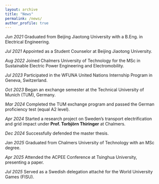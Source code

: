 ```yaml
---
layout: archive
title: "News"
permalink: /news/
author_profile: true
---
```


*Jun 2021*  Graduated from Beijing Jiaotong University with a B.Eng. in Electrical Engineering.

*Jul 2021*  Appointed as a Student Counselor at Beijing Jiaotong University.

*Aug 2022*  Joined Chalmers University of Technology for the MSc in Sustainable Electric Power Engineering and Electromobility.

*Jul 2023*  Participated in the WFUNA United Nations Internship Program in Geneva, Switzerland.

*Oct 2023*  Began an exchange semester at the Technical University of Munich (TUM), Germany.

*Mar 2024*  Completed the TUM exchange program and passed the German proficiency test (equal A2 level).

*Apr 2024*  Started a research project on Sweden’s transport electrification and grid impact under **Prof. Torbjörn Thiringer** at Chalmers.

*Dec 2024*  Successfully defended the master thesis.

*Jan 2025*  Graduated from Chalmers University of Technology with an MSc degree.

*Apr 2025*  Attended the ACPEE Conference at Tsinghua University, presenting a paper.

*Jul 2025*  Served as a Swedish delegation attaché for the World University Games (FISU).

